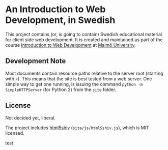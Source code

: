 # An Introduction to Web Development, in Swedish #

This project contains (or, is going to contain) Swedish educational material
for client side web development. It is created and maintained as part of the
course [Introduction to Web Development][DA156A] at [Malmö University][Mah].

[DA156A]:	http://edu.mah.se/sv/Course/DA156A
[Mah]: 		http://mah.se/english

## Development Note ##

Most documents contain resource paths relative to the server root (starting
with `/`). This means that the site is best tested from a web server. One simple
way to get one running, is issuing the command `python -m SimpleHTTPServer`
(for Python 2) from the `site` folder.

## License ##

Not decided yet, liberal.

The project includes [html5shiv](http://code.google.com/p/html5shiv/)
(`site/js/html5shiv.js`), which is MIT licensed.

test